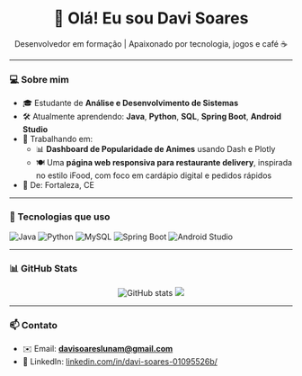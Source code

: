 <h1 align="center">👋 Olá! Eu sou Davi Soares</h1>

<p align="center">
  Desenvolvedor em formação | Apaixonado por tecnologia, jogos e café ☕
</p>

---

### 💻 Sobre mim

- 🎓 Estudante de **Análise e Desenvolvimento de Sistemas**
- 🛠️ Atualmente aprendendo: **Java**, **Python**, **SQL**, **Spring Boot**, **Android Studio**
- 🚀 Trabalhando em:
  - 📊 **Dashboard de Popularidade de Animes** usando Dash e Plotly
  - 🍽️ Uma **página web responsiva para restaurante delivery**, inspirada no estilo iFood, com foco em cardápio digital e pedidos rápidos
- 📍 De: Fortaleza, CE

---

### 🧰 Tecnologias que uso

![Java](https://img.shields.io/badge/Java-ED8B00?style=for-the-badge&logo=java&logoColor=white)
![Python](https://img.shields.io/badge/Python-3776AB?style=for-the-badge&logo=python&logoColor=white)
![MySQL](https://img.shields.io/badge/MySQL-005C84?style=for-the-badge&logo=mysql&logoColor=white)
![Spring Boot](https://img.shields.io/badge/Spring_Boot-6DB33F?style=for-the-badge&logo=spring-boot&logoColor=white)
![Android Studio](https://img.shields.io/badge/Android_Studio-3DDC84?style=for-the-badge&logo=android-studio&logoColor=white)

---

### 📊 GitHub Stats

<p align="center">
  <img src="https://github-readme-stats.vercel.app/api?username=DaviSoaresLM&show_icons=true&theme=tokyonight" alt="GitHub stats"/>
  <img src="https://github-readme-stats.vercel.app/api/top-langs/?username=DaviSoaresLM&layout=compact&theme=tokyonight"/>
</p>

---

### 📫 Contato

- ✉️ Email: **davisoareslunam@gmail.com**
- 💼 LinkedIn: [linkedin.com/in/davi-soares-01095526b/](https://www.linkedin.com/in/davi-soares-01095526b/)
